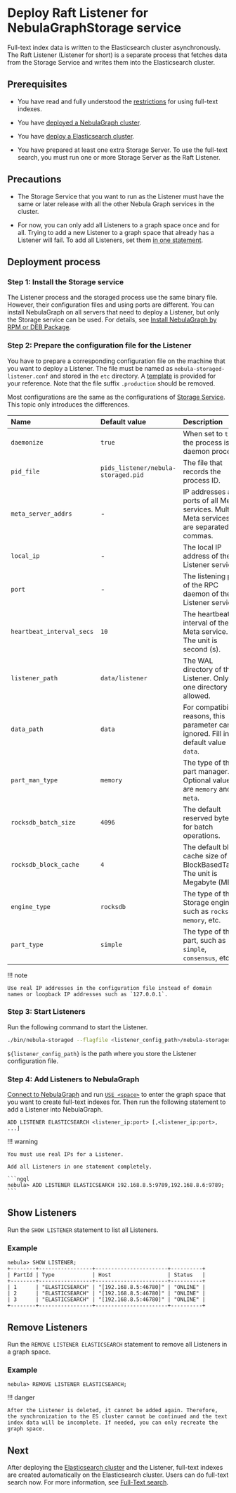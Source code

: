 # Deploy Raft Listener for NebulaGraphStorage service

Full-text index data is written to the Elasticsearch cluster asynchronously. The Raft Listener (Listener for short) is a separate process that fetches data from the Storage Service and writes them into the Elasticsearch cluster.

## Prerequisites

* You have read and fully understood the [restrictions](../../4.deployment-and-installation/6.deploy-text-based-index/1.text-based-index-restrictions.md) for using full-text indexes.

* You have [deployed a NebulaGraph cluster](../2.compile-and-install-nebula-graph/deploy-nebula-graph-cluster.md).

* You have [deploy a Elasticsearch cluster](./2.deploy-es.md).

* You have prepared at least one extra Storage Server. To use the full-text search, you must run one or more Storage Server as the Raft Listener.

## Precautions

* The Storage Service that you want to run as the Listener must have the same or later release with all the other Nebula Graph services in the cluster.

* For now, you can only add all Listeners to a graph space once and for all. Trying to add a new Listener to a graph space that already has a Listener will fail. To add all Listeners, set them [in one statement](#step_4_add_listeners_to_nebula_graph).

## Deployment process

### Step 1: Install the Storage service

The Listener process and the storaged process use the same binary file. However, their configuration files and using ports are different. You can install NebulaGraph on all servers that need to deploy a Listener, but only the Storage service can be used. For details, see [Install NebulaGraph by RPM or DEB Package](../2.compile-and-install-nebula-graph/2.install-nebula-graph-by-rpm-or-deb.md).

### Step 2: Prepare the configuration file for the Listener

You have to prepare a corresponding configuration file on the machine that you want to deploy a Listener. The file must be named as `nebula-storaged-listener.conf` and stored in the `etc` directory. A [template](https://github.com/vesoft-inc/nebula-storage/blob/master/conf/nebula-storaged-listener.conf.production) is provided for your reference. Note that the file suffix `.production` should be removed.

Most configurations are the same as the configurations of [Storage Service](../../5.configurations-and-logs/1.configurations/4.storage-config.md). This topic only introduces the differences.

| Name                      | Default value                       | Description                                                                                  |
| :-----------              | :-----------------------            | :------------------                                                                          |
| `daemonize`               | `true`                              | When set to `true`, the process is a daemon process.                                         |
| `pid_file`                | `pids_listener/nebula-storaged.pid` | The file that records the process ID.                                                        |
| `meta_server_addrs`       | -                                   | IP addresses and ports of all Meta services. Multiple Meta services are separated by commas. |
| `local_ip`                | -                                   | The local IP address of the Listener service.                                                |
| `port`                    | -                                   | The listening port of the RPC daemon of the Listener service.                                |
| `heartbeat_interval_secs` | `10`                                | The heartbeat interval of the Meta service. The unit is second (s).                          |
| `listener_path`           | `data/listener`                     | The WAL directory of the Listener. Only one directory is allowed.                            |
| `data_path`               | `data`                              | For compatibility reasons, this parameter can be ignored. Fill in the default value `data`.  |
| `part_man_type`           | `memory`                            | The type of the part manager. Optional values ​​are `memory` and `meta`.                     |
| `rocksdb_batch_size`      | `4096`                              | The default reserved bytes for batch operations.                                             |
| `rocksdb_block_cache`     | `4`                                 | The default block cache size of BlockBasedTable. The unit is Megabyte (MB).                  |
| `engine_type`             | `rocksdb`                           | The type of the Storage engine, such as `rocksdb`, `memory`, etc.                            |
| `part_type`               | `simple`                            | The type of the part, such as `simple`, `consensus`, etc.                                    |

!!! note

    Use real IP addresses in the configuration file instead of domain names or loopback IP addresses such as `127.0.0.1`.

### Step 3: Start Listeners

Run the following command to start the Listener.

```bash
./bin/nebula-storaged --flagfile <listener_config_path>/nebula-storaged-listener.conf
```

`${listener_config_path}` is the path where you store the Listener configuration file.

### Step 4: Add Listeners to NebulaGraph

[Connect to NebulaGraph](../../2.quick-start/3.connect-to-nebula-graph.md) and run [`USE <space>`](../../3.ngql-guide/9.space-statements/2.use-space.md) to enter the graph space that you want to create full-text indexes for. Then run the following statement to add a Listener into NebulaGraph.

```ngql
ADD LISTENER ELASTICSEARCH <listener_ip:port> [,<listener_ip:port>, ...]
```

!!! warning

    You must use real IPs for a Listener.

    Add all Listeners in one statement completely.

    ```ngql
    nebula> ADD LISTENER ELASTICSEARCH 192.168.8.5:9789,192.168.8.6:9789;
    ```

## Show Listeners

Run the `SHOW LISTENER` statement to list all Listeners.

### Example

```ngql
nebula> SHOW LISTENER;
+--------+-----------------+-----------------------+----------+
| PartId | Type            | Host                  | Status   |
+--------+-----------------+-----------------------+----------+
| 1      | "ELASTICSEARCH" | "[192.168.8.5:46780]" | "ONLINE" |
| 2      | "ELASTICSEARCH" | "[192.168.8.5:46780]" | "ONLINE" |
| 3      | "ELASTICSEARCH" | "[192.168.8.5:46780]" | "ONLINE" |
+--------+-----------------+-----------------------+----------+
```

## Remove Listeners

Run the `REMOVE LISTENER ELASTICSEARCH` statement to remove all Listeners in a graph space.

### Example

```ngql
nebula> REMOVE LISTENER ELASTICSEARCH;
```

!!! danger

    After the Listener is deleted, it cannot be added again. Therefore, the synchronization to the ES cluster cannot be continued and the text index data will be incomplete. If needed, you can only recreate the graph space.

## Next

After deploying the [Elasticsearch cluster](2.deploy-es.md) and the Listener, full-text indexes are created automatically on the Elasticsearch cluster. Users can do full-text search now. For more information, see [Full-Text search](../../3.ngql-guide/15.full-text-index-statements/1.search-with-text-based-index.md).
